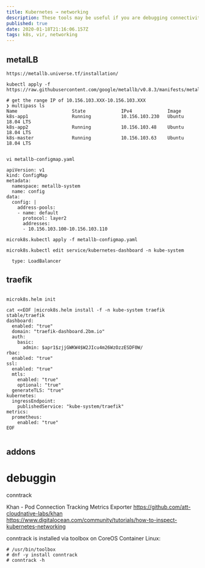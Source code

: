 ```yaml
---
title: Kubernetes → networking
description: These tools may be useful if you are debugging connectivity issues, investigating network throughput problems, or exploring Kubernetes to learn how it operates.
published: true
date: 2020-01-18T21:16:06.157Z
tags: k8s, vir, networking
---
```


## metalLB

```
https://metallb.universe.tf/installation/

kubectl apply -f https://raw.githubusercontent.com/google/metallb/v0.8.3/manifests/metallb.yaml

# get the range IP of 10.156.103.XXX-10.156.103.XXX
❯ multipass ls
Name                    State             IPv4             Image
k8s-app1                Running           10.156.103.230   Ubuntu 18.04 LTS
k8s-app2                Running           10.156.103.48    Ubuntu 18.04 LTS
k8s-master              Running           10.156.103.63    Ubuntu 18.04 LTS


vi metallb-configmap.yaml

apiVersion: v1
kind: ConfigMap
metadata:
  namespace: metallb-system
  name: config
data:
  config: |
    address-pools:
    - name: default
      protocol: layer2
      addresses:
      - 10.156.103.100-10.156.103.110

microk8s.kubectl apply -f metallb-configmap.yaml

microk8s.kubectl edit service/kubernetes-dashboard -n kube-system

  type: LoadBalancer

```


## traefik



```

microk8s.helm init

cat <<EOF |microk8s.helm install -f -n kube-system traefik stable/traefik
dashboard:
  enabled: "true"
  domain: "traefik-dashboard.2bm.io"
  auth:
    basic:
      admin: $apr1$zjjGWKW4$W2JIcu4m26WzOzzESDF0W/
rbac:
  enabled: "true"
ssl:
  enabled: "true"
  mtls:
    enabled: "true"
    optional: "true"
  generateTLS: "true"
kubernetes:
  ingressEndpoint:
    publishedService: "kube-system/traefik"
metrics:
  prometheus:
    enabled: "true"
EOF


```

## addons


# debuggin

conntrack

Khan - Pod Connection Tracking Metrics Exporter
https://github.com/att-cloudnative-labs/khan
https://www.digitalocean.com/community/tutorials/how-to-inspect-kubernetes-networking

conntrack is installed via toolbox on CoreOS Container Linux:


```
# /usr/bin/toolbox
# dnf -y install conntrack
# conntrack -h
```

